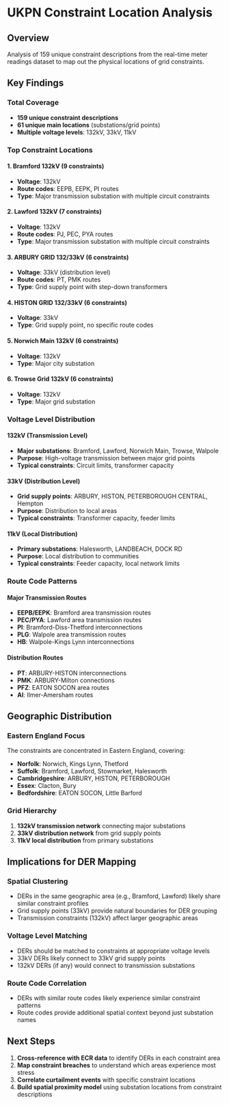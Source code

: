 # UKPN Constraint Location Analysis

## Overview
Analysis of 159 unique constraint descriptions from the real-time meter readings dataset to map out the physical locations of grid constraints.

## Key Findings

### Total Coverage
- **159 unique constraint descriptions**
- **61 unique main locations** (substations/grid points)
- **Multiple voltage levels**: 132kV, 33kV, 11kV

### Top Constraint Locations

#### 1. Bramford 132kV (9 constraints)
- **Voltage**: 132kV
- **Route codes**: EEPB, EEPK, PI routes
- **Type**: Major transmission substation with multiple circuit constraints

#### 2. Lawford 132kV (7 constraints)  
- **Voltage**: 132kV
- **Route codes**: PJ, PEC, PYA routes
- **Type**: Major transmission substation with multiple circuit constraints

#### 3. ARBURY GRID 132/33kV (6 constraints)
- **Voltage**: 33kV (distribution level)
- **Route codes**: PT, PMK routes
- **Type**: Grid supply point with step-down transformers

#### 4. HISTON GRID 132/33kV (6 constraints)
- **Voltage**: 33kV
- **Type**: Grid supply point, no specific route codes

#### 5. Norwich Main 132kV (6 constraints)
- **Voltage**: 132kV
- **Type**: Major city substation

#### 6. Trowse Grid 132kV (6 constraints)
- **Voltage**: 132kV
- **Type**: Major grid substation

### Voltage Level Distribution

#### 132kV (Transmission Level)
- **Major substations**: Bramford, Lawford, Norwich Main, Trowse, Walpole
- **Purpose**: High-voltage transmission between major grid points
- **Typical constraints**: Circuit limits, transformer capacity

#### 33kV (Distribution Level)  
- **Grid supply points**: ARBURY, HISTON, PETERBOROUGH CENTRAL, Hempton
- **Purpose**: Distribution to local areas
- **Typical constraints**: Transformer capacity, feeder limits

#### 11kV (Local Distribution)
- **Primary substations**: Halesworth, LANDBEACH, DOCK RD
- **Purpose**: Local distribution to communities
- **Typical constraints**: Feeder capacity, local network limits

### Route Code Patterns

#### Major Transmission Routes
- **EEPB/EEPK**: Bramford area transmission routes
- **PEC/PYA**: Lawford area transmission routes  
- **PI**: Bramford-Diss-Thetford interconnections
- **PLG**: Walpole area transmission routes
- **HB**: Walpole-Kings Lynn interconnections

#### Distribution Routes
- **PT**: ARBURY-HISTON interconnections
- **PMK**: ARBURY-Milton connections
- **PFZ**: EATON SOCON area routes
- **AI**: Ilmer-Amersham routes

## Geographic Distribution

### Eastern England Focus
The constraints are concentrated in Eastern England, covering:
- **Norfolk**: Norwich, Kings Lynn, Thetford
- **Suffolk**: Bramford, Lawford, Stowmarket, Halesworth
- **Cambridgeshire**: ARBURY, HISTON, PETERBOROUGH
- **Essex**: Clacton, Bury
- **Bedfordshire**: EATON SOCON, Little Barford

### Grid Hierarchy
1. **132kV transmission network** connecting major substations
2. **33kV distribution network** from grid supply points
3. **11kV local distribution** from primary substations

## Implications for DER Mapping

### Spatial Clustering
- DERs in the same geographic area (e.g., Bramford, Lawford) likely share similar constraint profiles
- Grid supply points (33kV) provide natural boundaries for DER grouping
- Transmission constraints (132kV) affect larger geographic areas

### Voltage Level Matching
- DERs should be matched to constraints at appropriate voltage levels
- 33kV DERs likely connect to 33kV grid supply points
- 132kV DERs (if any) would connect to transmission substations

### Route Code Correlation
- DERs with similar route codes likely experience similar constraint patterns
- Route codes provide additional spatial context beyond just substation names

## Next Steps

1. **Cross-reference with ECR data** to identify DERs in each constraint area
2. **Map constraint breaches** to understand which areas experience most stress
3. **Correlate curtailment events** with specific constraint locations
4. **Build spatial proximity model** using substation locations from constraint descriptions

